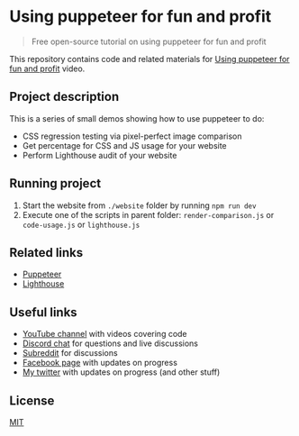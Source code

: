 # Using puppeteer for fun and profit

> Free open-source tutorial on using puppeteer for fun and profit

This repository contains code and related materials for [Using puppeteer for fun and profit]() video.

## Project description

This is a series of small demos showing how to use puppeteer to do:

* CSS regression testing via pixel-perfect image comparison
* Get percentage for CSS and JS usage for your website
* Perform Lighthouse audit of your website

## Running project

1. Start the website from `./website` folder by running `npm run dev`
2. Execute one of the scripts in parent folder: `render-comparison.js` or `code-usage.js` or `lighthouse.js`

## Related links

* [Puppeteer](https://github.com/GoogleChrome/puppeteer)
* [Lighthouse](https://github.com/GoogleChrome/lighthouse)

## Useful links

* [YouTube channel](https://www.youtube.com/c/TimErmilov) with videos covering code
* [Discord chat](https://discord.gg/hnKCXqQ) for questions and live discussions
* [Subreddit](https://www.reddit.com/r/BuildingWithJS/) for discussions
* [Facebook page](https://www.facebook.com/buildingproductswithjs/) with updates on progress
* [My twitter](https://twitter.com/yamalight) with updates on progress (and other stuff)

## License

[MIT](https://opensource.org/licenses/mit-license)
